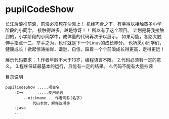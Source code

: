 # pupilCodeShow
长江后浪推前浪，前浪必须死在沙滩上！
机缘巧合之下，有幸得以接触蛮多小学阶段的小同学。
接触得越多，越是惊讶！！
所以有了这个项目。
计划是将我接触到的，小学阶段的小同学中，成体量的代码再次予以展示。
如果可能，各路大触伸手指点一二，举手之为，也许就是下一个Linus的成长养分。
也祈愿小同学们，健康成长！掀起惊涛拍岸，谦逊、自信，踩着一个个前浪成长得更高，走得更远！



展示代码要求：
1.作者年龄不大于13岁，编程语言不限。
2.代码必须有一定的意义。
3.程序保证最基本的运行，且能有一定的结果。
4.代码不能有大量抄袭


目录说明


	pupilCodeShow .....项目名
		-C++	  .....使用语言
			--nickname ...作者昵称(名字)
				代码本体，解释说明等
		-java
		...
	
